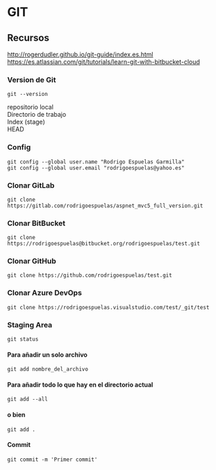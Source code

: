 # GIT

## Recursos

http://rogerdudler.github.io/git-guide/index.es.html   
https://es.atlassian.com/git/tutorials/learn-git-with-bitbucket-cloud 

### Version de Git
`git --version`

repositorio local  
Directorio de trabajo  
Index (stage)  
HEAD  

### Config
`git config --global user.name "Rodrigo Espuelas Garmilla"`  
`git config --global user.email "rodrigoespuelas@yahoo.es"`  

### Clonar GitLab
`git clone https://gitlab.com/rodrigoespuelas/aspnet_mvc5_full_version.git`

### Clonar BitBucket
`git clone https://rodrigoespuelas@bitbucket.org/rodrigoespuelas/test.git`

### Clonar GitHub
`git clone https://github.com/rodrigoespuelas/test.git` 

### Clonar Azure DevOps
`git clone https://rodrigoespuelas.visualstudio.com/test/_git/test` 

### Staging Area
`git status` 

#### Para añadir un solo archivo
`git add nombre_del_archivo` 
 
#### Para añadir todo lo que hay en el directorio actual
`git add --all` 

#### o bien
`git add .` 

#### Commit
`git commit -m 'Primer commit'` 


